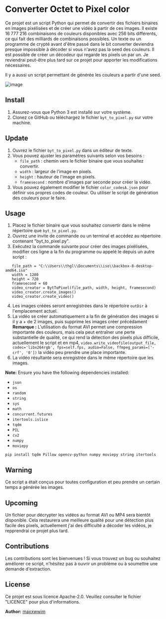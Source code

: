 # Converter Octet to Pixel color

Ce projet est un script Python qui permet de convertir des fichiers binaires en images pixélisées et de créer une vidéo à partir de ces images. Il existe 16 777 216 combinaisons de couleurs disponibles avec 256 bits différents, ce qui fait des milliards de combinaisons possibles. Un texte ou un programme de crypté avant d'être passé dans le bit converter deviendra presque impossible à décoder si vous n'avez pas la seed des couleurs. Il est possible de créer un décodeur qui regarde les pixels un par un. Je reviendrai peut-être plus tard sur ce projet pour apporter les modifications nécessaires.

Il y a aussi un script permettant de générée les couleurs a partir d'une seed.

![image](https://github.com/maxxwwim/Converter-Octet-to-Pixel-color/assets/109239740/50992874-3ca2-46f0-94ea-2035d7378e40)


## Install
1. Assurez-vous que Python 3 est installé sur votre système.
2. Clonez ce GitHub ou téléchargez le fichier `byt_to_pixel.py` sur votre machine.

## Update
1. Ouvrez le fichier `byt_to_pixel.py` dans un éditeur de texte.
2. Vous pouvez ajuster les paramètres suivants selon vos besoins :
   - `file_path` : chemin vers le fichier binaire que vous souhaitez convertir.
   - `width` : largeur de l'image en pixels.
   - `height` : hauteur de l'image en pixels.
   - `framesecond` : nombre d'images par seconde pour créer la vidéo.
3. Vous pouvez également modifier le fichier `color_codesA.json` pour définir vos propres codes de couleur. Ou utiliser le script de génération des couleurs pour le faire.

## Usage
1. Placez le fichier binaire que vous souhaitez convertir dans le même répertoire que `byt_to_pixel.py`.
2. Ouvrez une invite de commande ou un terminal et accédez au répertoire contenant "byt_to_pixel.py".
3. Exécutez la commande suivante pour créer des images pixélisées, modifier ces ligne a la fin du programme ou appelé le depuis un autre script :
```
   file_path = "C:\\Users\\thgl\\Documents\\iso\\backbox-8-desktop-amd64.iso"
   width = 1280
   height = 720
   framesecond = 60
   video_creator = BytToPixel(file_path, width, height, framesecond)
   video_creator.create_images()
   video_creator.create_video()
```
4. Les images créées seront enregistrées dans le répertoire `outDir` à l'emplacement actuel.
5. La vidéo se créer automatiquement a la fin de génération des images si il y a + de 2 images, puis supprime les images créer précédament 
   **Remarque :** L'utilisation du format AVI permet une compression importante des couleurs, mais cela peut entraîner une perte substantielle de qualité, ce qui rend la détection des pixels plus difficile, actuellement le script et en mp4, `video.write_videofile(output_file, codec='libx264rgb', fps=self.fps, audio=False, ffmpeg_params=['-crf', '0'])` la vidéo peu prendre une place importante.
6. La vidéo résultante sera enregistrée dans le même répertoire que les images.


**Note:** Ensure you have the following dependencies installed:
- `json`
- `os`
- `random`
- `string`
- `sys`
- `math`
- `concurrent.futures`
- `itertools.islice`
- `tqdm`
- `PIL`
- `cv2`
- `numpy`
- `moviepy`
  
```
pip install tqdm Pillow opencv-python numpy moviepy string itertools
```
## Warning
Ce script a était conçus pour toutes configuration et peu prendre un certain temps a générée les images.

## Upcoming
Un fichier pour décrypter les vidéos au format AVI ou MP4 sera bientôt disponible. Cela restaurera une meilleure qualité pour une détection plus facile des pixels, actuellement j'ai des difficulté a décoder les vidéos, je repprendrai ce projet plus tard.

## Contributions
Les contributions sont les bienvenues ! Si vous trouvez un bug ou souhaitez améliorer ce script, n'hésitez pas à ouvrir un problème ou à soumettre une demande d'extraction.

## License
Ce projet est sous licence Apache-2.0. Veuillez consulter le fichier "LICENCE" pour plus d'informations.

**Author:** [maxxwwim](https://github.com/maxxwwim)
